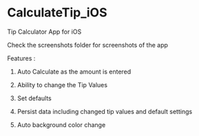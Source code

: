 CalculateTip_iOS
================

Tip Calculator App for iOS

Check the screenshots folder for screenshots of the app

Features :

1. Auto Calculate as the amount is entered

2. Ability to change the Tip Values

3. Set defaults

4. Persist data including changed tip values and default settings

5. Auto background color change
